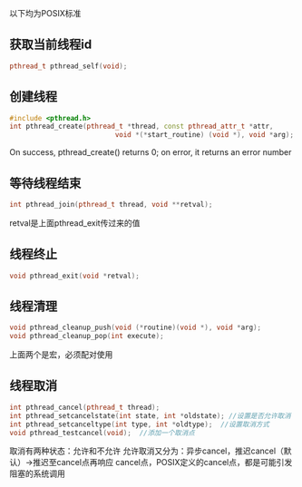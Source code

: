 以下均为POSIX标准

## 获取当前线程id
```cpp
pthread_t pthread_self(void);
```

## 创建线程
```cpp
#include <pthread.h>
int pthread_create(pthread_t *thread, const pthread_attr_t *attr,
                          void *(*start_routine) (void *), void *arg);
```
On success, pthread_create() returns 0; on error, it returns an error number

## 等待线程结束
```cpp
int pthread_join(pthread_t thread, void **retval);
```
retval是上面pthread_exit传过来的值

## 线程终止
```cpp
void pthread_exit(void *retval);
```

## 线程清理
```cpp
void pthread_cleanup_push(void (*routine)(void *), void *arg);
void pthread_cleanup_pop(int execute);
```
上面两个是宏，必须配对使用

## 线程取消
```cpp
int pthread_cancel(pthread_t thread);
int pthread_setcancelstate(int state, int *oldstate); //设置是否允许取消
int pthread_setcanceltype(int type, int *oldtype);  //设置取消方式
void pthread_testcancel(void);  //添加一个取消点
```
取消有两种状态：允许和不允许
允许取消又分为：异步cancel，推迟cancel（默认）->推迟至cancel点再响应
cancel点，POSIX定义的cancel点，都是可能引发阻塞的系统调用




